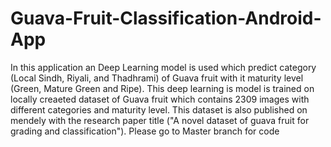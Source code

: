 # Guava-Fruit-Classification-Android-App
In this application an Deep Learning model is used which predict category (Local Sindh, Riyali, and Thadhrami) of Guava fruit with it maturity level (Green, Mature Green and Ripe).
This deep learning is model is trained on locally creaeted dataset of Guava fruit which contains 2309 images with different categories and maturity level.
This dataset is also published on mendely with the research paper title ("A novel dataset of guava fruit for grading and classification").
Please go to Master branch for code 
